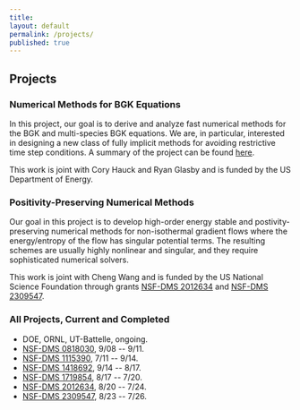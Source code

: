 ```yaml
---
title:
layout: default
permalink: /projects/
published: true
---
```


## Projects

### Numerical Methods for BGK Equations
In this project, our goal is to derive and analyze fast numerical methods for the BGK and multi-species BGK equations. We are, in particular, interested in designing a new class of fully implicit methods for avoiding restrictive time step conditions. A summary of the project can be found [here](https://trace.tennessee.edu/utk_mathpubs/10/).

This work is joint with Cory Hauck and Ryan Glasby and is funded by the US Department of Energy.

### Positivity-Preserving Numerical Methods
Our goal in this project is to develop high-order energy stable and postivity-preserving numerical methods for non-isothermal gradient flows where the energy/entropy of the flow has singular potential terms. The resulting schemes are usually highly nonlinear and singular, and they require sophisticated numerical solvers.

This work is joint with Cheng Wang and is funded by the US National Science Foundation through grants [NSF-DMS 2012634](http://www.nsf.gov/awardsearch/showAward.do?AwardNumber=2012634) and [NSF-DMS 2309547](http://www.nsf.gov/awardsearch/showAward.do?AwardNumber=2309547).

### All Projects, Current and Completed

- DOE, ORNL, UT-Battelle, ongoing. 
- [NSF-DMS 0818030](http://www.nsf.gov/awardsearch/showAward.do?AwardNumber=0818030), 9/08 -- 9/11. 
- [NSF-DMS 1115390](http://www.nsf.gov/awardsearch/showAward.do?AwardNumber=1115390), 7/11 -- 9/14. 
- [NSF-DMS 1418692](http://www.nsf.gov/awardsearch/showAward.do?AwardNumber=1418692), 9/14 -- 8/17. 
- [NSF-DMS 1719854](http://www.nsf.gov/awardsearch/showAward.do?AwardNumber=1719854), 8/17 -- 7/20. 
- [NSF-DMS 2012634](http://www.nsf.gov/awardsearch/showAward.do?AwardNumber=2012634), 8/20 -- 7/24. 
- [NSF-DMS 2309547](http://www.nsf.gov/awardsearch/showAward.do?AwardNumber=2309547), 8/23 -- 7/26. 
